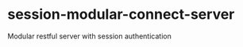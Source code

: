 session-modular-connect-server
==============================

Modular restful server with session authentication
